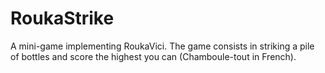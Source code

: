 # RoukaStrike
A mini-game implementing RoukaVici. The game consists in striking a pile of bottles and score the highest you can (Chamboule-tout in French).
